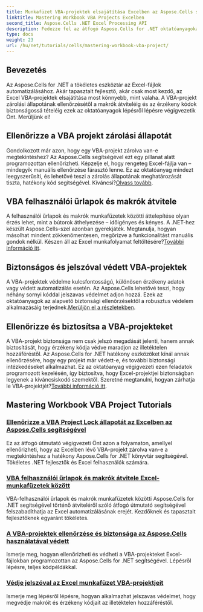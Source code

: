 ```yaml
---
title: Munkafüzet VBA-projektek elsajátítása Excelben az Aspose.Cells segítségével
linktitle: Mastering Workbook VBA Projects Excelben
second_title: Aspose.Cells .NET Excel Processing API
description: Fedezze fel az átfogó Aspose.Cells for .NET oktatóanyagokat az Excel VBA projektek zárolási állapotának ellenőrzéséhez, a felhasználói űrlapok átviteléhez és a VBA projekt védelméhez.
type: docs
weight: 23
url: /hu/net/tutorials/cells/mastering-workbook-vba-project/
---
```

## Bevezetés

Az Aspose.Cells for .NET a tökéletes eszköztár az Excel-fájlok automatizálásához. Akár tapasztalt fejlesztő, akár csak most kezdő, az Excel VBA-projektek elsajátítása most könnyebb, mint valaha. A VBA-projekt zárolási állapotának ellenőrzésétől a makrók átviteléig és az érzékeny kódok biztonságossá tételéig ezek az oktatóanyagok lépésről lépésre végigvezetik Önt. Merüljünk el!

## Ellenőrizze a VBA projekt zárolási állapotát

Gondolkozott már azon, hogy egy VBA-projekt zárolva van-e megtekintéshez? Az Aspose.Cells segítségével ezt egy pillanat alatt programozottan ellenőrizheti. Képzelje el, hogy rengeteg Excel-fájlja van – mindegyik manuális ellenőrzése fárasztó lenne. Ez az oktatóanyag mindezt leegyszerűsíti, és lehetővé teszi a zárolás állapotának meghatározását tiszta, hatékony kód segítségével. Kíváncsi?[Olvass tovább](./check-vba-project-lock-status/).

## VBA felhasználói űrlapok és makrók átvitele

 A felhasználói űrlapok és makrók munkafüzetek közötti áttelepítése olyan érzés lehet, mint a bútorok áthelyezése – időigényes és kényes. A .NET-hez készült Aspose.Cells-szel azonban gyerekjáték. Megtanulja, hogyan másolhat mindent zökkenőmentesen, megőrizve a funkcionalitást manuális gondok nélkül. Készen áll az Excel munkafolyamat feltöltésére?[További információ itt](./transfer-vba-user-form-and-macro/).

## Biztonságos és jelszóval védett VBA-projektek

 A VBA-projektek védelme kulcsfontosságú, különösen érzékeny adatok vagy védett automatizálás esetén. Az Aspose.Cells lehetővé teszi, hogy néhány sornyi kóddal jelszavas védelmet adjon hozzá. Ezek az oktatóanyagok az alapvető biztonsági ellenőrzésektől a robusztus védelem alkalmazásáig terjednek.[Merüljön el a részletekben](./password-protect-vba-projects/).

## Ellenőrizze és biztosítsa a VBA-projekteket

 A VBA-projekt biztonsága nem csak jelszó megadását jelenti, hanem annak biztosítását, hogy érzékeny kódja védve maradjon az illetéktelen hozzáféréstől. Az Aspose.Cells for .NET hatékony eszközöket kínál annak ellenőrzésére, hogy egy projekt már védett-e, és további biztonsági intézkedéseket alkalmazhat. Ez az oktatóanyag végigvezeti ezen feladatok programozott kezelésén, így biztosítva, hogy Excel-projektjei biztonságban legyenek a kíváncsiskodó szemektől. Szeretné megtanulni, hogyan zárhatja le VBA-projektjét?[További információ itt](./check-and-secure-vba-projects-is-protected/).

## Mastering Workbook VBA Project Tutorials
### [Ellenőrizze a VBA Project Lock állapotát az Excelben az Aspose.Cells segítségével](./check-vba-project-lock-status/)
Ez az átfogó útmutató végigvezeti Önt azon a folyamaton, amellyel ellenőrizheti, hogy az Excelben lévő VBA-projekt zárolva van-e a megtekintéshez a hatékony Aspose.Cells for .NET könyvtár segítségével. Tökéletes .NET fejlesztők és Excel felhasználók számára.
### [VBA felhasználói űrlapok és makrók átvitele Excel-munkafüzetek között](./transfer-vba-user-form-and-macro/)
VBA-felhasználói űrlapok és makrók munkafüzetek közötti Aspose.Cells for .NET segítségével történő átviteléről szóló átfogó útmutató segítségével felszabadíthatja az Excel automatizálásának erejét. Kezdőknek és tapasztalt fejlesztőknek egyaránt tökéletes.
### [A VBA-projektek ellenőrzése és biztonsága az Aspose.Cells használatával védett](./check-and-secure-vba-projects-is-protected/)
Ismerje meg, hogyan ellenőrizheti és védheti a VBA-projekteket Excel-fájlokban programozottan az Aspose.Cells for .NET segítségével. Lépésről lépésre, teljes kódpéldákkal.
### [Védje jelszóval az Excel munkafüzet VBA-projektjeit](./password-protect-vba-projects/)
Ismerje meg lépésről lépésre, hogyan alkalmazhat jelszavas védelmet, hogy megvédje makróit és érzékeny kódjait az illetéktelen hozzáféréstől.